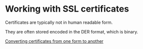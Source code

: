 # Working with SSL certificates

Certificates are typically not in human readable form.

They are often stored encoded in the DER format, which is binary.

[Converting certificates from one form to another](https://support.ssl.com/Knowledgebase/Article/View/19/0/der-vs-crt-vs-cer-vs-pem-certificates-and-how-to-convert-them)